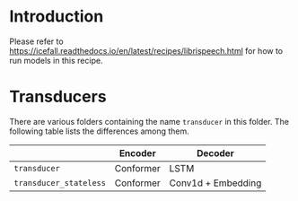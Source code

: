 
# Introduction

Please refer to <https://icefall.readthedocs.io/en/latest/recipes/librispeech.html>
for how to run models in this recipe.

# Transducers

There are various folders containing the name `transducer` in this folder.
The following table lists the differences among them.

|                        | Encoder   | Decoder            |
|------------------------|-----------|--------------------|
| `transducer`           | Conformer | LSTM               |
| `transducer_stateless` | Conformer | Conv1d + Embedding |


